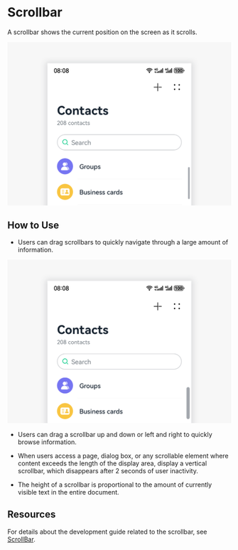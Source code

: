 # Scrollbar


A scrollbar shows the current position on the screen as it scrolls.


![12](figures/12.png)


## How to Use

- Users can drag scrollbars to quickly navigate through a large amount of information.

![11](figures/11.png)

- Users can drag a scrollbar up and down or left and right to quickly browse information.

- When users access a page, dialog box, or any scrollable element where content exceeds the length of the display area, display a vertical scrollbar, which disappears after 2 seconds of user inactivity. 

- The height of a scrollbar is proportional to the amount of currently visible text in the entire document.

## Resources

For details about the development guide related to the scrollbar, see [ScrollBar](../../application-dev/reference/arkui-ts/ts-basic-components-scrollbar.md).
